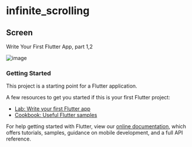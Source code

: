 # infinite_scrolling

## Screen
Write Your First Flutter App, part 1,2

![image](https://user-images.githubusercontent.com/43393890/66397577-18a31880-ea17-11e9-8967-5ff5af4fee5f.png)

### Getting Started

This project is a starting point for a Flutter application.

A few resources to get you started if this is your first Flutter project:

- [Lab: Write your first Flutter app](https://flutter.dev/docs/get-started/codelab)
- [Cookbook: Useful Flutter samples](https://flutter.dev/docs/cookbook)

For help getting started with Flutter, view our
[online documentation](https://flutter.dev/docs), which offers tutorials,
samples, guidance on mobile development, and a full API reference.
